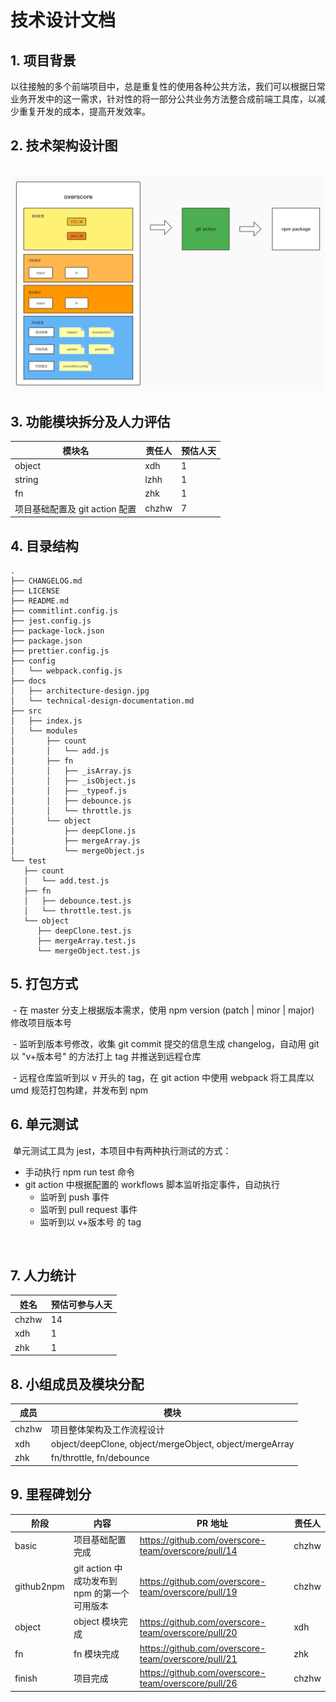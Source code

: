 # 技术设计文档

## 1. 项目背景

​	以往接触的多个前端项目中，总是重复性的使用各种公共方法，我们可以根据日常业务开发中的这一需求，针对性的将一部分公共业务方法整合成前端工具库，以减少重复开发的成本，提高开发效率。



## 2. 技术架构设计图

​	![架构设计](./architecture-design.jpg)



## 3. 功能模块拆分及人力评估	

   | 模块名                         | 责任人 | 预估人天 |
   | ------------------------------ | ------ | -------- |
   | object                         | xdh    | 1        |
   | string                         | lzhh   | 1        |
   | fn                             | zhk    | 1        |
   | 项目基础配置及 git action 配置 | chzhw  | 7        |



## 4. 目录结构


   ```
   .
   ├── CHANGELOG.md
   ├── LICENSE
   ├── README.md
   ├── commitlint.config.js
   ├── jest.config.js
   ├── package-lock.json
   ├── package.json
   ├── prettier.config.js
   ├── config
   │   └── webpack.config.js
   ├── docs
   │   ├── architecture-design.jpg
   │   └── technical-design-documentation.md
   ├── src
   │   ├── index.js
   │   └── modules
   │       ├── count
   │       │   └── add.js
   │       ├── fn
   │       │   ├── _isArray.js
   │       │   ├── _isObject.js
   │       │   ├── _typeof.js
   │       │   ├── debounce.js
   │       │   └── throttle.js
   │       └── object
   │           ├── deepClone.js
   │           ├── mergeArray.js
   │           └── mergeObject.js
   └── test
      ├── count
      │   └── add.test.js
      ├── fn
      │   ├── debounce.test.js
      │   └── throttle.test.js
      └── object
         ├── deepClone.test.js
         ├── mergeArray.test.js
         └── mergeObject.test.js
   ```



## 5. 打包方式

​	- 在 master 分支上根据版本需求，使用 npm version (patch | minor | major) 修改项目版本号

​	- 监听到版本号修改，收集 git commit 提交的信息生成 changelog，自动用 git 以 "v+版本号" 的方法打上 tag 并推送到远程仓库

​	- 远程仓库监听到以 v 开头的 tag，在 git action 中使用 webpack 将工具库以 umd 规范打包构建，并发布到 npm



## 6. 单元测试

​	单元测试工具为 jest，本项目中有两种执行测试的方式：
   - 手动执行 npm run test 命令
   - git action 中根据配置的 workflows 脚本监听指定事件，自动执行
      - 监听到 push 事件
      - 监听到 pull request 事件
      - 监听到以 v+版本号 的 tag

​	

## 7. 人力统计

   | 姓名  | 预估可参与人天 |
   | ----- | -------------- |
   | chzhw | 14             |
   | xdh   | 1              |
   | zhk   | 1              |



## 8. 小组成员及模块分配

   | 成员  | 模块                                                    |
   | ----- | ------------------------------------------------------- |
   | chzhw | 项目整体架构及工作流程设计                              |
   | xdh   | object/deepClone, object/mergeObject, object/mergeArray |
   | zhk   | fn/throttle, fn/debounce                                |

   

## 9. 里程碑划分

   | 阶段       | 内容                                         | PR 地址                                             | 责任人 |
   | ---------- | -------------------------------------------- | --------------------------------------------------- | ------ |
   | basic      | 项目基础配置完成                             | https://github.com/overscore-team/overscore/pull/14 | chzhw  |
   | github2npm | git action 中成功发布到 npm 的第一个可用版本 | https://github.com/overscore-team/overscore/pull/19 | chzhw  |
   | object     | object 模块完成                              | https://github.com/overscore-team/overscore/pull/20 | xdh    |
   | fn         | fn 模块完成                                  | https://github.com/overscore-team/overscore/pull/21 | zhk    |
   | finish     | 项目完成                                     | https://github.com/overscore-team/overscore/pull/26 | chzhw  |

